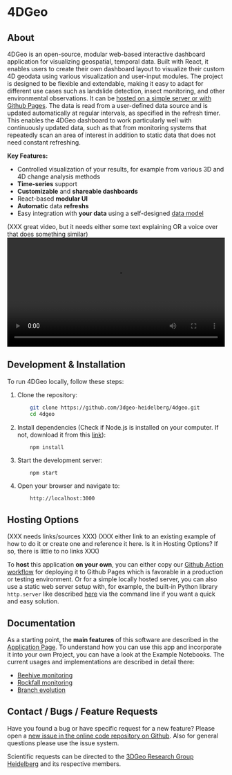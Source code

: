 # 4DGeo

## About
4DGeo is an open-source, modular web-based interactive dashboard application for visualizing geospatial, temporal data. Built with React, it enables users to create their own dashboard layout to visualize their custom 4D geodata using various visualization and user-input modules. The project is designed to be flexible and extendable, making it easy to adapt for different use cases such as landslide detection, insect monitoring, and other environmental observations. It can be [hosted on a simple server or with Github Pages](#hosting-options). The data is read from a user-defined data source and is updated automatically at regular intervals, as specified in the refresh timer. This enables the 4DGeo dashboard to work particularly well with continuously updated data, such as that from monitoring systems that repeatedly scan an area of interest in addition to static data that does not need constant refreshing.

**Key Features:**

- Controlled visualization of your results, for example from various 3D and 4D change analysis methods
- **Time-series** support
- **Customizable** and **shareable dashboards**
- React-based **modular UI**
- **Automatic** data **refreshs**
- Easy integration with **your data** using a self-designed [data model](Application.md#21-data-model)

(XXX great video, but it needs either some text explaining OR a voice over that does something similar)
<video width="100%" controls>
  <source src="./4DGeoDemo.mp4" type="video/mp4">
</video>

## Development & Installation

To run 4DGeo locally, follow these steps:

1. Clone the repository:

    ``` sh
        git clone https://github.com/3dgeo-heidelberg/4dgeo.git
        cd 4dgeo
    ```

2. Install dependencies (Check if Node.js is installed on your computer. If not, download it from this [link](https://nodejs.org/en/download)):

    ``` sh
        npm install
    ```

3. Start the development server:

    ```
        npm start
    ```

4. Open your browser and navigate to:

    ```
        http://localhost:3000
    ```

## Hosting Options
(XXX needs links/sources XXX)
(XXX either link to an existing example of how to do it or create one and reference it here. Is it in Hosting Options? If so, there is little to no links XXX)

To **host** this application **on your own**, you can either copy our [Github Action workflow](https://github.com/3dgeo-heidelberg/4dgeo/blob/main/.github/workflows/react-deploy.yml) for deploying it to Github Pages which is favorable in a production or testing environment. Or for a simple locally hosted server, you can also use a static web server setup with, for example, the built-in Python library `http.server` like described [here](https://docs.python.org/3.4/library/http.server.html) via the command line if you want a quick and easy solution.

## Documentation

As a starting point, the **main features** of this software are described in the [Application Page](Application.md). To understand how you can use this app and incorporate it into your own Project, you can have a look at the Example Notebooks. The current usages and implementations are described in detail there:

- [Beehive monitoring](beehive.ipynb)
- [Rockfall monitoring](rockfall_monitoring.ipynb)
- [Branch evolution](branch_evolution.ipynb)

## Contact / Bugs / Feature Requests

Have you found a bug or have specific request for a new feature? Please open a [new issue in the online code repository on Github](https://github.com/3dgeo-heidelberg/4dgeo/issues). Also for general questions please use the issue system.

Scientific requests can be directed to the [3DGeo Research Group Heidelberg](https://www.uni-heidelberg.de/3dgeo) and its respective members.